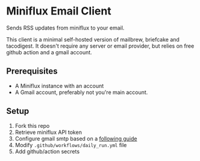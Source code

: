 # Miniflux Email Client
Sends RSS updates from miniflux to your email. 

This client is a minimal self-hosted version of mailbrew, briefcake and tacodigest. It doesn't require any server or email provider, but relies on free github action and a gmail account.

## Prerequisites

- A Miniflux instance with an account
- A Gmail account, preferably not you're main account.

## Setup

1. Fork this repo
2. Retrieve miniflux API token
3. Configure gmail smtp based on a [following guide](https://community.cloudflare.com/t/solved-how-to-use-gmail-smtp-to-send-from-an-email-address-which-uses-cloudflare-email-routing/382769/2)
4. Modify `.github/workflows/daily_run.yml` file
5. Add github/action secrets
